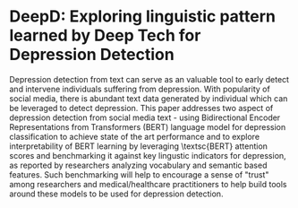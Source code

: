 # DeepD: Exploring linguistic pattern learned by Deep Tech for Depression Detection

Depression detection from text can serve as an valuable tool to early detect and intervene individuals suffering from depression. With popularity of social media, there is abundant text data generated by individual which can be leveraged to detect depression. This paper addresses two aspect of depression detection from social media text - using Bidirectional Encoder Representations from Transformers (BERT) language model for depression classification to achieve state of the art performance and to explore interpretability of BERT learning by leveraging \textsc{BERT} attention scores and benchmarking it against key lingustic indicators for depression, as reported by researchers analyzing vocabulary and semantic based features. Such benchmarking will help to encourage a sense of "trust" among researchers and medical/healthcare practitioners to help build tools around these models to be used for depression detection.
